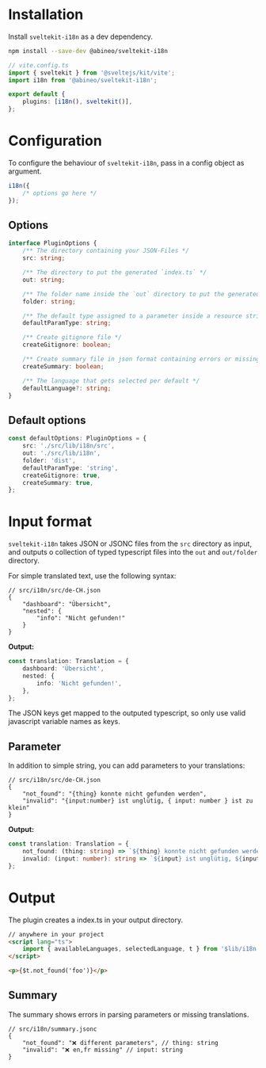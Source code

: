 # Installation

Install `sveltekit-i18n` as a dev dependency.

```sh
npm install --save-dev @abineo/sveltekit-i18n
```

```ts
// vite.config.ts
import { sveltekit } from '@sveltejs/kit/vite';
import i18n from '@abineo/sveltekit-i18n';

export default {
	plugins: [i18n(), sveltekit()],
};
```

# Configuration

To configure the behaviour of `sveltekit-i18n`, pass in a config object as argument.

```ts
i18n({
	/* options go here */
});
```

## Options

```ts
interface PluginOptions {
	/** The directory containing your JSON-Files */
	src: string;

	/** The directory to put the generated `index.ts` */
	out: string;

	/** The folder name inside the `out` directory to put the generated `<language>.ts` files */
	folder: string;

	/** The default type assigned to a parameter inside a resource string */
	defaultParamType: string;

	/** Create gitignore file */
	createGitignore: boolean;

	/** Create summary file in json format containing errors or missing translations */
	createSummary: boolean;

	/** The language that gets selected per default */
	defaultLanguage?: string;
}
```

## Default options

```ts
const defaultOptions: PluginOptions = {
	src: './src/lib/i18n/src',
	out: './src/lib/i18n',
	folder: 'dist',
	defaultParamType: 'string',
	createGitignore: true,
	createSummary: true,
};
```

# Input format

`sveltekit-i18n` takes JSON or JSONC files from the `src` directory as input,
and outputs o collection of typed typescript files into the `out` and `out/folder` directory.

For simple translated text, use the following syntax:

```jsonc
// src/i18n/src/de-CH.json
{
	"dashboard": "Übersicht",
	"nested": {
		"info": "Nicht gefunden!"
	}
}
```

**Output:**

```ts
const translation: Translation = {
	dashboard: 'Übersicht',
	nested: {
		info: 'Nicht gefunden!',
	},
};
```

The JSON keys get mapped to the outputed typescript, so only use valid javascript variable names as keys.

## Parameter

In addition to simple string, you can add parameters to your translations:

```jsonc
// src/i18n/src/de-CH.json
{
	"not_found": "{thing} konnte nicht gefunden werden",
	"invalid": "{input:number} ist unglütig, { input: number } ist zu klein"
}
```

**Output:**

```ts
const translation: Translation = {
	not_found: (thing: string) => `${thing} konnte nicht gefunden werden`,
	invalid: (input: number): string => `${input} ist unglütig, ${input} ist zu klein`,
};
```

# Output

The plugin creates a index.ts in your output directory.

```html
// anywhere in your project
<script lang="ts">
	import { availableLanguages, selectedLanguage, t } from '$lib/i18n';
</script>

<p>{$t.not_found('foo')}</p>
```

## Summary

The summary shows errors in parsing parameters or missing translations.

```jsonc
// src/i18n/summary.jsonc
{
	"not_found": "❌ different parameters", // thing: string
	"invalid": "❌ en,fr missing" // input: string
}
```
